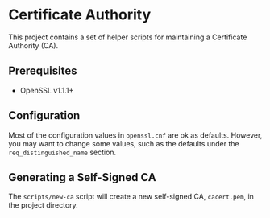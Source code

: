 # Certificate Authority

This project contains a set of helper scripts for maintaining a Certificate
Authority (CA).


## Prerequisites

* OpenSSL v1.1.1+


## Configuration

Most of the configuration values in `openssl.cnf` are ok as defaults. However,
you may want to change some values, such as the defaults under the
`req_distinguished_name` section.


## Generating a Self-Signed CA

The `scripts/new-ca` script will create a new self-signed CA, `cacert.pem`, in
the project directory.
